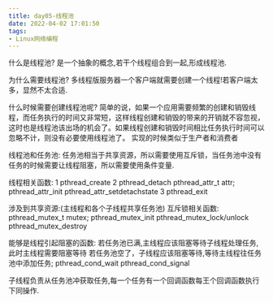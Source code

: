 ```yaml
---
title: day05-线程池
date: 2022-04-02 17:01:50
tags:
- Linux网络编程
---
```


什么是线程池?
    是一个抽象的概念,若干个线程组合到一起,形成线程池.

为什么需要线程池?
多线程版服务器一个客户端就需要创建一个线程!若客户端太多，显然不太合适.

什么时候需要创建线程池呢?
简单的说，如果一个应用需要频繁的创建和销毁线程，而任务执行的时间又非常短，这样线程创建和销毁的带来的开销就不容忽视，这时也是线程池该出场的机会了。如果线程创建和销毁时间相比任务执行时间可以忽略不计，则没有必要使用线程池了。
实现的时候类似于生产者和消费者


线程池和任务池:
任务池相当于共享资源，所以需要使用互斥锁，当任务池中没有任务的时候需要让线程阻塞，所以需要使用条件变量.


线程相关函数:
1 pthread_create
2 pthread_detach
pthread_attr_t attr;
pthread_attr_init
pthread_attr_setdetachstate
3 pthread_exit

涉及到共享资源:(主线程和各个子线程共享任务池)
互斥锁相关函数:
pthread_mutex_t mutex;
pthread_mutex_init
pthread_mutex_lock/unlock
pthread_mutex_destroy

能够是线程引起阻塞的函数:
若任务池已满,主线程应该阻塞等待子线程处理任务,此时主线程需要阻塞等待
若任务池空了，子线程应该阻塞等待,等待主线程往任务池中添加任务;
pthread_cond_wait
pthread_cond_signal


子线程负责从任务池冲获取任务,每一个任务有一个回调函数每王个回调函数执行下同操作.


































